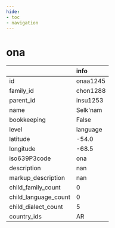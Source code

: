 ```yaml
---
hide:
- toc
- navigation
---
```

# ona
|                      | info     |
|:---------------------|:---------|
| id                   | onaa1245 |
| family_id            | chon1288 |
| parent_id            | insu1253 |
| name                 | Selk'nam |
| bookkeeping          | False    |
| level                | language |
| latitude             | -54.0    |
| longitude            | -68.5    |
| iso639P3code         | ona      |
| description          | nan      |
| markup_description   | nan      |
| child_family_count   | 0        |
| child_language_count | 0        |
| child_dialect_count  | 5        |
| country_ids          | AR       |